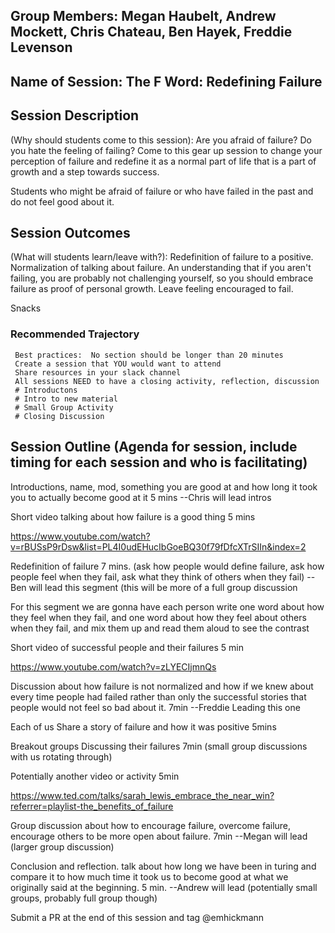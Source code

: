 ## Group Members: Megan Haubelt, Andrew Mockett, Chris Chateau, Ben Hayek, Freddie Levenson



## Name of Session: The F Word: Redefining Failure

## Session Description 

(Why should students come to this session): Are you afraid of failure? Do you hate the feeling of failing? Come to this gear up session to change your perception of failure and redefine it as a normal part of life that is a part of growth and a step towards success.

Students who might be afraid of failure or who have failed in the past and do not feel good about it.

## Session Outcomes 

(What will students learn/leave with?): Redefinition of failure to a positive. Normalization of talking about failure. An understanding that if you aren't failing, you are probably not challenging yourself, so you should embrace failure as proof of personal growth. Leave feeling encouraged to fail.

Snacks

### Recommended Trajectory 

     Best practices:  No section should be longer than 20 minutes
     Create a session that YOU would want to attend
     Share resources in your slack channel
     All sessions NEED to have a closing activity, reflection, discussion
     # Introductons 
     # Intro to new material
     # Small Group Activity
     # Closing Discussion

## Session Outline (Agenda for session, include timing for each session and who is facilitating)

Introductions, name, mod, something you are good at and how long it took you to actually become good at it 5 mins --Chris will lead intros

Short video  talking about how failure is a good thing 5 mins

https://www.youtube.com/watch?v=rBUSsP9rDsw&list=PL4I0udEHucIbGoeBQ30f79fDfcXTrSIIn&index=2

Redefinition of failure 7 mins. (ask how people would define failure, ask how people feel when they fail, ask what they think of others when they fail) --Ben will lead this segment (this will be more of a full group discussion

For this segment we are gonna have each person write one word about how they feel when they fail, and one word about how they feel about others when they fail, and mix them up and read them aloud to see the contrast

Short video of successful people and their failures 5 min

https://www.youtube.com/watch?v=zLYECIjmnQs

Discussion about how failure is not normalized and how if we knew about every time people had failed rather than only the successful stories that people would not feel so bad about it. 7min --Freddie Leading this one

Each of us Share a story of failure and how it was positive 5mins

Breakout groups Discussing their failures 7min (small group discussions with us rotating through)

Potentially another video or activity 5min

https://www.ted.com/talks/sarah_lewis_embrace_the_near_win?referrer=playlist-the_benefits_of_failure

Group discussion about how to encourage failure, overcome failure, encourage others to be more open about failure. 7min --Megan will lead (larger group discussion)

Conclusion and reflection. talk about how long we have been in turing and compare it to how much time it took us to become good at what we originally said at the beginning.  5 min. --Andrew will lead (potentially small groups, probably full group though)

Submit a PR at the end of this session and tag @emhickmann


